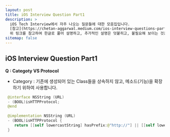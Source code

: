 ```yaml
---
layout: post
title: iOS Interview Question Part1 
description: >
  iOS Tech Interview에서 자주 나오는 질문들에 대한 모음집입니다.
  [참고](https://chetan-aggarwal.medium.com/ios-interview-questions-part-1-differentiate-99e8f574a3f1) 
  위 링크를 참고하여 한글로 풀어 설명하고, 추가적인 설명은 덧붙히고, 불필요해 보이는 것은 제거하려고 합니다.
sitemap: false
---
```


## iOS Interview Question Part1   

**Q : Categoty VS Protocol**
- Category : 기존에 생성되어 있는 Class들을 상속하지 않고, 메소드(기능)을 확장하기 위하여 사용합니다.   
~~~swift
 @interface NSString (URL)
 - (BOOL)isHTTPProtocol;
 @end
 
 @implementation NSString (URL)
 - (BOOL)isHTTPProtocol {
    return [[self lowercastString] hasPrefix:@"http://"] || [[self lowercastString] hasPrefix:@"https://];
 }
~~~
